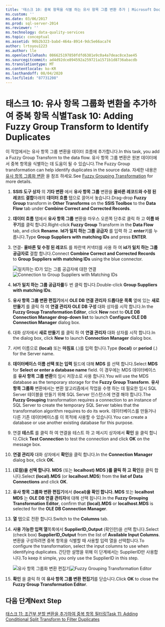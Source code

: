 ```yaml
---
title: '태스크 10: 중복 항목을 식별 하는 유사 항목 그룹 변환 추가 | Microsoft Docs'
ms.custom: ''
ms.date: 03/06/2017
ms.prod: sql-server-2014
ms.reviewer: ''
ms.technology: data-quality-services
ms.topic: conceptual
ms.assetid: 90b2b323-babd-464a-8914-9dc5e66aca74
author: lrtoyou1223
ms.author: lle
ms.openlocfilehash: 086625197850fdfd6381e9c0a4a7deac8ce3ae45
ms.sourcegitcommit: ad4d92dce894592a259721a1571b1d8736abacdb
ms.translationtype: MT
ms.contentlocale: ko-KR
ms.lasthandoff: 08/04/2020
ms.locfileid: "87731208"
---
```

# <a name="task-10-adding-fuzzy-group-transform-to-identify-duplicates"></a><span data-ttu-id="f760d-102">태스크 10: 유사 항목 그룹화 변환을 추가하여 중복 항목 식별</span><span class="sxs-lookup"><span data-stu-id="f760d-102">Task 10: Adding Fuzzy Group Transform to Identify Duplicates</span></span>
  <span data-ttu-id="f760d-103">이 작업에서는 유사 항목 그룹 변환을 데이터 흐름에 추가합니다.</span><span class="sxs-lookup"><span data-stu-id="f760d-103">In this task, you add a Fuzzy Group Transform to the data flow.</span></span> <span data-ttu-id="f760d-104">유사 항목 그룹 변환은 원본 데이터에서 중복 항목을 식별하는 데 도움이 될 수 있습니다.</span><span class="sxs-lookup"><span data-stu-id="f760d-104">The Fuzzy Group transformation can help identify duplicates in the source data.</span></span> <span data-ttu-id="f760d-105">자세한 내용은 [유사 항목 그룹화 변환](../integration-services/data-flow/transformations/fuzzy-grouping-transformation.md) 을 참조 하세요.</span><span class="sxs-lookup"><span data-stu-id="f760d-105">See [Fuzzy Grouping Transformation](../integration-services/data-flow/transformations/fuzzy-grouping-transformation.md) for more details.</span></span>  
  
1.  <span data-ttu-id="f760d-106">**SSIS 도구 상자** 의 **기타 변환** 에서 **유사 항목 그룹** 변환을 **올바른 레코드와 수정 된 레코드 결합**아래의 **데이터 흐름** 탭으로 끌어서 놓습니다.</span><span class="sxs-lookup"><span data-stu-id="f760d-106">Drag-drop **Fuzzy Group** transform in **Other Transforms** on the **SSIS Toolbox** to the **Data Flow** tab under **Combine Correct and Corrected Records**.</span></span>  
  
2.  <span data-ttu-id="f760d-107">**데이터 흐름** 탭에서 **유사 항목 그룹** 변환을 마우스 오른쪽 단추로 클릭 하 고 **이름 바꾸기**를 클릭 합니다.</span><span class="sxs-lookup"><span data-stu-id="f760d-107">Right-click **Fuzzy Group** Transform in the **Data Flow** tab, and click **Rename**.</span></span> <span data-ttu-id="f760d-108">**Id가 일치 하는 그룹 공급자** 를 입력 하 고 **enter**키를 누릅니다.</span><span class="sxs-lookup"><span data-stu-id="f760d-108">Type **Group Suppliers with matching IDs** and press **ENTER**.</span></span>  
  
3.  <span data-ttu-id="f760d-109">연결- **올바른 및 수정 된 레코드** 를 파란색 커넥터를 사용 하 여 **id가 일치 하는 그룹 공급자로** 결합 합니다.</span><span class="sxs-lookup"><span data-stu-id="f760d-109">Connect **Combine Correct and Corrected Records** to **Group Suppliers with matching IDs** using the blue connector.</span></span>  
  
     <span data-ttu-id="f760d-110">![일치하는 ID가 있는 그룹 공급자에 대한 연결](../../2014/tutorials/media/et-addingfgttoidentifyduplicates-01.jpg "일치하는 ID가 있는 그룹 공급자에 대한 연결")</span><span class="sxs-lookup"><span data-stu-id="f760d-110">![Connection to Group Suppliers with Matching IDs](../../2014/tutorials/media/et-addingfgttoidentifyduplicates-01.jpg "Connection to Group Suppliers with Matching IDs")</span></span>  
  
4.  <span data-ttu-id="f760d-111">**Id가 일치 하는 그룹 공급자를**두 번 클릭 합니다.</span><span class="sxs-lookup"><span data-stu-id="f760d-111">Double-click **Group Suppliers with matching IDs**.</span></span>  
  
5.  <span data-ttu-id="f760d-112">**유사 항목 그룹 변환 편집기**에서 **OLE DB 연결 관리자 드롭다운 목록** 옆에 있는 **새로 만들기** 를 클릭 하 여 **연결 관리자 OLE DB 구성** 대화 상자를 시작 합니다.</span><span class="sxs-lookup"><span data-stu-id="f760d-112">In the **Fuzzy Group Transformation Editor**, click **New** next to **OLE DB Connection Manager drop-down list** to launch **Configure OLE DB Connection Manager** dialog box.</span></span>  
  
6.  <span data-ttu-id="f760d-113">대화 상자에서 **새로 만들기** 를 클릭 하 여 **연결 관리자** 대화 상자를 시작 합니다.</span><span class="sxs-lookup"><span data-stu-id="f760d-113">In the dialog box, click **New** to launch **Connection Manager** dialog box.</span></span>  
  
7.  <span data-ttu-id="f760d-114">서버 이름으로 **(local)** 또는 **마침표** (.)를 입력 합니다.</span><span class="sxs-lookup"><span data-stu-id="f760d-114">Type **(local)** or **period** (.) for the Server name.</span></span>  
  
8.  <span data-ttu-id="f760d-115">**데이터베이스 이름 선택 또는 입력** 필드에 대해 **MDS** 를 선택 합니다.</span><span class="sxs-lookup"><span data-stu-id="f760d-115">Select **MDS** for **Select or enter a database name** field.</span></span> <span data-ttu-id="f760d-116">이 경우에는 MDS 데이터베이스를 **유사 항목 그룹 변환**의 임시 저장소로 사용 합니다.</span><span class="sxs-lookup"><span data-stu-id="f760d-116">You will use the MDS database as the temporary storage for the **Fuzzy Group Transform**.</span></span> <span data-ttu-id="f760d-117">**유사 항목 그룹화** 변환에서는 변환 알고리즘에서 작업을 수행 하는 데 필요한 임시 SQL Server 테이블을 만들기 위해 SQL Server 인스턴스에 연결 해야 합니다.</span><span class="sxs-lookup"><span data-stu-id="f760d-117">The **Fuzzy Grouping** transformation requires a connection to an instance of SQL Server to create the temporary SQL Server tables that the transformation algorithm requires to do its work.</span></span> <span data-ttu-id="f760d-118">데이터베이스를 만들거나 다른 기존 데이터베이스를 이 목적에 사용할 수 있습니다.</span><span class="sxs-lookup"><span data-stu-id="f760d-118">You can create a database or use another existing database for this purpose.</span></span>  
  
9. <span data-ttu-id="f760d-119">연결 **테스트** 를 클릭 하 여 연결을 테스트 하 고 메시지 상자에서 **확인** 을 클릭 합니다.</span><span class="sxs-lookup"><span data-stu-id="f760d-119">Click **Test Connection** to test the connection and click **OK** on the message box.</span></span>  
  
10. <span data-ttu-id="f760d-120">**연결 관리자** 대화 상자에서 **확인**을 클릭 합니다.</span><span class="sxs-lookup"><span data-stu-id="f760d-120">In the **Connection Manager** dialog box, click **OK**.</span></span>  
  
11. <span data-ttu-id="f760d-121">**(로컬)을 선택 합니다. MDS** (또는 **localhost) MDS** **)를 클릭 하 고** **확인**을 클릭 합니다.</span><span class="sxs-lookup"><span data-stu-id="f760d-121">Select **(local).MDS** (or **localhost.MDS**) from the **list of Data Connections** and click **OK**.</span></span>  
  
12. <span data-ttu-id="f760d-122">**유사 항목 그룹화 변환 편집기**에서 **(local)을 확인 합니다. MDS** 또는 **localhost MDS** 는 **OLE DB 연결 관리자**에 대해 선택 됩니다.</span><span class="sxs-lookup"><span data-stu-id="f760d-122">In the **Fuzzy Grouping Transformation Editor**, confirm that **(local).MDS** or **localhost.MDS** is selected for the **OLE DB Connection Manager**.</span></span>  
  
13. <span data-ttu-id="f760d-123">**열** 탭으로 전환 합니다.</span><span class="sxs-lookup"><span data-stu-id="f760d-123">Switch to the **Columns** tab.</span></span>  
  
14. <span data-ttu-id="f760d-124">**사용 가능한 입력 열**목록에서 **SupplierID_Output** (확인란)을 선택 합니다.</span><span class="sxs-lookup"><span data-stu-id="f760d-124">Select (check box) **SupplierID_Output** from the list of **Available Input Columns**.</span></span> <span data-ttu-id="f760d-125">변환을 구성하려면 중복 항목을 식별할 때 사용할 입력 열을 선택합니다.</span><span class="sxs-lookup"><span data-stu-id="f760d-125">To configure the transformation, select the input columns to use when identifying duplicates.</span></span> <span data-ttu-id="f760d-126">간단한 설명을 위해 이 단계에서는 SupplierID만 사용합니다.</span><span class="sxs-lookup"><span data-stu-id="f760d-126">To keep it simple, you only use the SupplierID in this step.</span></span>  
  
     <span data-ttu-id="f760d-127">![유사 항목 그룹화 변환 편집기](../../2014/tutorials/media/et-addingfgttoidentifyduplicates-02.jpg "유사 항목 그룹화 변환 편집기")</span><span class="sxs-lookup"><span data-stu-id="f760d-127">![Fuzzy Grouping Transformation Editor](../../2014/tutorials/media/et-addingfgttoidentifyduplicates-02.jpg "Fuzzy Grouping Transformation Editor")</span></span>  
  
15. <span data-ttu-id="f760d-128">**확인** 을 클릭 하 여 **유사 항목 그룹 변환 편집기**를 닫습니다.</span><span class="sxs-lookup"><span data-stu-id="f760d-128">Click **OK** to close the **Fuzzy Group Transformation Editor**.</span></span>  
  
## <a name="next-step"></a><span data-ttu-id="f760d-129">다음 단계</span><span class="sxs-lookup"><span data-stu-id="f760d-129">Next Step</span></span>  
 [<span data-ttu-id="f760d-130">태스크 11: 조건부 분할 변환을 추가하여 중복 항목 필터링</span><span class="sxs-lookup"><span data-stu-id="f760d-130">Task 11: Adding Conditional Split Transform to Filter Duplicates</span></span>](../../2014/tutorials/task-11-adding-conditional-split-transform-to-filter-duplicates.md)  
  
  
